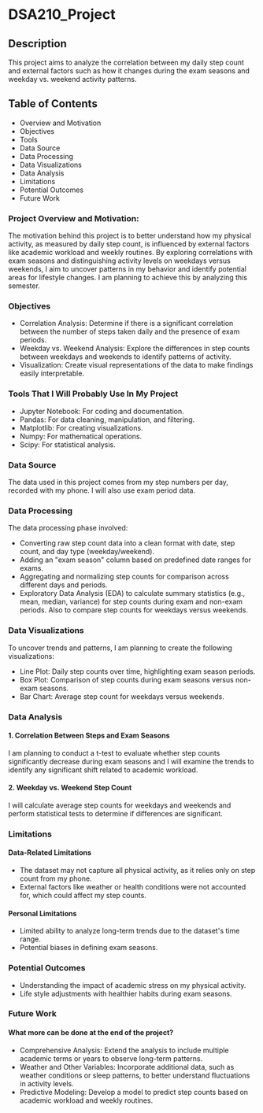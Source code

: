 # DSA210_Project

## Description
This project aims to analyze the correlation between my daily step count and external factors such as how it changes during the exam seasons and weekday vs. weekend activity patterns.

## Table of Contents
- Overview and Motivation
- Objectives
- Tools
- Data Source
- Data Processing
- Data Visualizations
- Data Analysis
- Limitations
- Potential Outcomes
- Future Work
### Project Overview and Motivation:
The motivation behind this project is to better understand how my physical activity, as measured by daily step count, is influenced by external factors like academic workload and weekly routines. By exploring correlations with exam seasons and distinguishing activity levels on weekdays versus weekends, I aim to uncover patterns in my behavior and identify potential areas for lifestyle changes. I am planning to achieve this by analyzing this semester. 

### Objectives
- Correlation Analysis: Determine if there is a significant correlation between the number of steps taken daily and the presence of exam periods.
- Weekday vs. Weekend Analysis: Explore the differences in step counts between weekdays and weekends to identify patterns of activity.
- Visualization: Create visual representations of the data to make findings easily interpretable.

### Tools That I Will Probably Use In My Project
- Jupyter Notebook: For coding and documentation.
- Pandas: For data cleaning, manipulation, and filtering.
- Matplotlib: For creating visualizations.
- Numpy: For mathematical operations.
- Scipy: For statistical analysis.

### Data Source
The data used in this project comes from my step numbers per day, recorded with my phone. I will also use exam period data.

### Data Processing
The data processing phase involved:

- Converting raw step count data into a clean format with date, step count, and day type (weekday/weekend).
- Adding an "exam season" column based on predefined date ranges for exams.
- Aggregating and normalizing step counts for comparison across different days and periods.
- Exploratory Data Analysis (EDA) to calculate summary statistics (e.g., mean, median, variance) for step counts during exam and non-exam periods. Also to compare step counts for weekdays versus weekends.

### Data Visualizations
To uncover trends and patterns, I am planning to create the following visualizations:

- Line Plot: Daily step counts over time, highlighting exam season periods.
- Box Plot: Comparison of step counts during exam seasons versus non-exam seasons.
- Bar Chart: Average step count for weekdays versus weekends.

### Data Analysis
#### 1. Correlation Between Steps and Exam Seasons
I am planning to conduct a t-test to evaluate whether step counts significantly decrease during exam seasons and I will examine the trends to identify any significant shift related to academic workload.
#### 2. Weekday vs. Weekend Step Count
I will calculate average step counts for weekdays and weekends and perform statistical tests to determine if differences are significant.

### Limitations
#### Data-Related Limitations
- The dataset may not capture all physical activity, as it relies only on step count from my phone.
- External factors like weather or health conditions were not accounted for, which could affect my step counts.
#### Personal Limitations
- Limited ability to analyze long-term trends due to the dataset's time range.
- Potential biases in defining exam seasons.

### Potential Outcomes
- Understanding the impact of academic stress on my physical activity.
- Life style adjustments with healthier habits during exam seasons.

### Future Work
#### What more can be done at the end of the project?
- Comprehensive Analysis: Extend the analysis to include multiple academic terms or years to observe long-term patterns.
- Weather and Other Variables: Incorporate additional data, such as weather conditions or sleep patterns, to better understand fluctuations in activity levels.
- Predictive Modeling: Develop a model to predict step counts based on academic workload and weekly routines.
